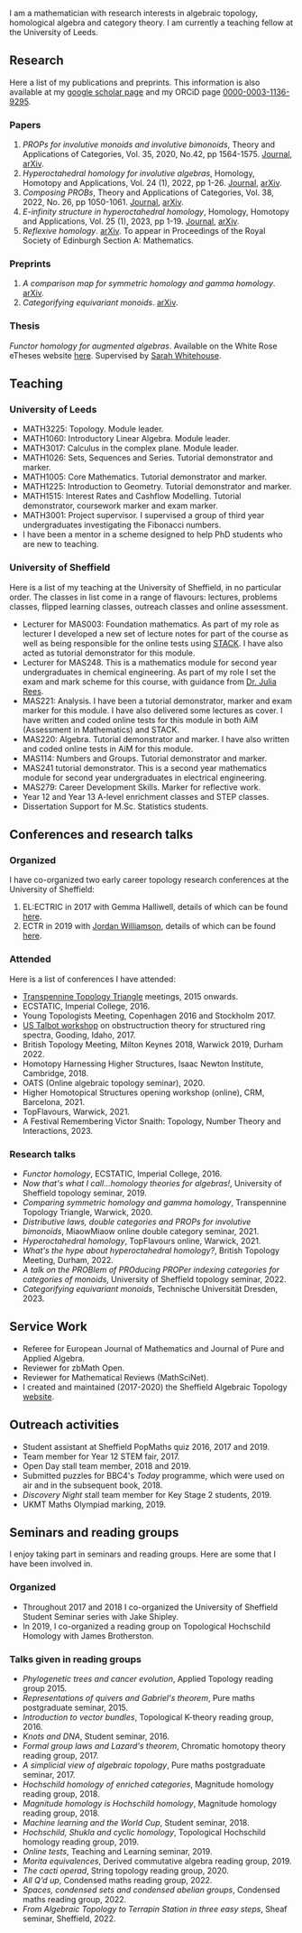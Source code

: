 <meta name="google-site-verification" content="OxdmuHsGKH6vKoZM6Xm-99E3G9at3bhxe1rqQfwmDJw" />

I am a mathematician with research interests in algebraic topology, homological algebra and category theory. I am currently a teaching fellow at the University of Leeds.


## Research

Here a list of my publications and preprints. This information is also available at my [google scholar page](https://scholar.google.com/citations?hl=en&user=Z_eOJIIAAAAJ) and my ORCiD page [0000-0003-1136-9295](https://orcid.org/0000-0003-1136-9295).

### Papers

1. _PROPs for involutive monoids and involutive bimonoids_, Theory and Applications of Categories, Vol. 35, 2020, No.42, pp 1564-1575. [Journal](http://www.tac.mta.ca/tac/volumes/35/42/35-42abs.html), [arXiv](https://arxiv.org/abs/2005.07968).
2. _Hyperoctahedral homology for involutive algebras_, Homology, Homotopy and Applications, Vol. 24 (1), 2022, pp 1-26. [Journal](https://www.intlpress.com/site/pub/pages/journals/items/hha/content/vols/0024/0001/a001/index.php), [arXiv](https://arxiv.org/abs/2011.03427).
3. _Composing PROBs_, Theory and Applications of Categories, Vol. 38, 2022, No. 26, pp 1050-1061. [Journal](http://www.tac.mta.ca/tac/volumes/38/26/38-26abs.html), [arXiv](https://arxiv.org/abs/2105.13166).
4. _E-infinity structure in hyperoctahedral homology_, Homology, Homotopy and Applications, Vol. 25 (1), 2023, pp 1-19. [Journal](https://www.intlpress.com/site/pub/pages/journals/items/hha/content/vols/0025/0001/a001/index.php), [arXiv](https://arxiv.org/abs/2108.05154).
5. _Reflexive homology_. [arXiv](https://arxiv.org/abs/2204.07985). To appear in Proceedings of the Royal Society of Edinburgh Section A: Mathematics.

### Preprints

1. _A comparison map for symmetric homology and gamma homology_. [arXiv](https://arxiv.org/abs/2005.07963).
2. _Categorifying equivariant monoids_. [arXiv](https://arxiv.org/abs/2211.03076).

### Thesis
_Functor homology for augmented algebras_. Available on the White Rose eTheses website [here](http://etheses.whiterose.ac.uk/26243/). Supervised by [Sarah Whitehouse](http://www.sarah-whitehouse.staff.shef.ac.uk/).



## Teaching

### University of Leeds

- MATH3225: Topology. Module leader.
- MATH1060: Introductory Linear Algebra. Module leader.
- MATH3017: Calculus in the complex plane. Module leader.
- MATH1026: Sets, Sequences and Series. Tutorial demonstrator and marker.
- MATH1005: Core Mathematics. Tutorial demonstrator and marker.
- MATH1225: Introduction to Geometry. Tutorial demonstrator and marker.
- MATH1515: Interest Rates and Cashflow Modelling. Tutorial demonstrator, coursework marker and exam marker.
- MATH3001: Project supervisor. I supervised a group of third year undergraduates investigating the Fibonacci numbers.
- I have been a mentor in a scheme designed to help PhD students who are new to teaching.

### University of Sheffield
Here is a list of my teaching at the University of Sheffield, in no particular order. The classes in list come in a range of flavours: lectures, problems classes, flipped learning classes, outreach classes and online assessment.

- Lecturer for MAS003: Foundation mathematics. As part of my role as lecturer I developed a new set of lecture notes for part of the course as well as being responsible for the online tests using [STACK](https://moodle.org/plugins/qtype_stack). I have also acted as tutorial demonstrator for this module.
- Lecturer for MAS248. This is a mathematics module for second year undergraduates in chemical engineering. As part of my role I set the exam and mark scheme for this course, with guidance from [Dr. Julia Rees](http://www.jrees.staff.shef.ac.uk/).
- MAS221: Analysis. I have been a tutorial demonstrator, marker and exam marker for this module. I have also delivered some lectures as cover. I have written and coded online tests for this module in both AiM (Assessment in Mathematics) and STACK.
- MAS220: Algebra. Tutorial demonstrator and marker. I have also written and coded online tests in AiM for this module.
- MAS114: Numbers and Groups. Tutorial demonstrator and marker.
- MAS241 tutorial demonstrator. This is a second year mathematics module for second year undergraduates in electrical engineering.
- MAS279: Career Development Skills. Marker for reflective work.
- Year 12 and Year 13 A-level enrichment classes and STEP classes.
- Dissertation Support for M.Sc. Statistics students.



## Conferences and research talks

### Organized
I have co-organized two early career topology research conferences at the University of Sheffield: 

1. EL:ECTRIC in 2017 with Gemma Halliwell, details of which can be found [here](http://alg-top.group.shef.ac.uk/conf.html).
2. ECTR in 2019 with [Jordan Williamson](https://sites.google.com/view/jordanwilliamson/home), details of which can be found [here](http://alg-top.group.shef.ac.uk/ectr.html).


### Attended
Here is a list of conferences I have attended:

- [Transpennine Topology Triangle](http://sarah-whitehouse.staff.shef.ac.uk/ttt/TTTonWWW.htm) meetings, 2015 onwards.
- ECSTATIC, Imperial College, 2016.
- Young Topologists Meeting, Copenhagen 2016 and Stockholm 2017.
- [US Talbot workshop](https://math.mit.edu/events/talbot/index.php?year=2017) on obstructruction theory for structured ring spectra, Gooding, Idaho, 2017.
- British Topology Meeting, Milton Keynes 2018, Warwick 2019, Durham 2022.
- Homotopy Harnessing Higher Structures, Isaac Newton Institute, Cambridge, 2018.
- OATS (Online algebraic topology seminar), 2020.
- Higher Homotopical Structures opening workshop (online), CRM, Barcelona, 2021.
- TopFlavours, Warwick, 2021.
- A Festival Remembering Victor Snaith: Topology, Number Theory and Interactions, 2023.

### Research talks

- _Functor homology_, ECSTATIC, Imperial College, 2016.
- _Now that's what I call...homology theories for algebras!_, University of Sheffield topology seminar, 2019.
- _Comparing symmetric homology and gamma homology_, Transpennine Topology Triangle, Warwick, 2020.
-  _Distributive laws, double categories and PROPs for involutive bimonoids_, MiaowMiaow online double category seminar, 2021.
-  _Hyperoctahedral homology_, TopFlavours online, Warwick, 2021.
-  _What's the hype about hyperoctahedral homology?_, British Topology Meeting, Durham, 2022.
-  _A talk on the PROBlem of PROducing PROPer indexing categories for categories of monoids_, University of Sheffield topology seminar, 2022.
-  _Categorifying equivariant monoids_, Technische Universität Dresden, 2023.

## Service Work

- Referee for European Journal of Mathematics and Journal of Pure and Applied Algebra.
- Reviewer for zbMath Open.
- Reviewer for Mathematical Reviews (MathSciNet).
- I created and maintained (2017-2020) the Sheffield Algebraic Topology [website](https://alg-top.group.shef.ac.uk/).

## Outreach activities

- Student assistant at Sheffield PopMaths quiz 2016, 2017 and 2019.
- Team member for Year 12 STEM fair, 2017.
- Open Day stall team member, 2018 and 2019.
- Submitted puzzles for BBC4's _Today_ programme, which were used on air and in the subsequent book, 2018.
- _Discovery Night_ stall team member for Key Stage 2 students, 2019.
- UKMT Maths Olympiad marking, 2019. 

## Seminars and reading groups
I enjoy taking part in seminars and reading groups. Here are some that I have been involved in.

### Organized

- Throughout 2017 and 2018 I co-organized the University of Sheffield Student Seminar series with Jake Shipley.
- In 2019, I co-organized a reading group on Topological Hochschild Homology with James Brotherston.

### Talks given in reading groups

- _Phylogenetic trees and cancer evolution_, Applied Topology reading group 2015.
- _Representations of quivers and Gabriel's theorem_, Pure maths postgraduate seminar, 2015.
- _Introduction to vector bundles_, Topological K-theory reading group, 2016.
- _Knots and DNA_, Student seminar, 2016.
- _Formal group laws and Lazard's theorem_, Chromatic homotopy theory reading group, 2017.
- _A simplicial view of algebraic topology_, Pure maths postgraduate seminar, 2017.
- _Hochschild homology of enriched categories_, Magnitude homology reading group, 2018.
- _Magnitude homology is Hochschild homology_, Magnitude homology reading group, 2018.
- _Machine learning and the World Cup_, Student seminar, 2018.
- _Hochschild, Shukla and cyclic homology_, Topological Hochschild homology reading group, 2019.
- _Online tests_, Teaching and Learning seminar, 2019.
- _Morita equivalences_, Derived commutative algebra reading group, 2019.
- _The cacti operad_, String topology reading group, 2020.
- _All Q'd up_, Condensed maths reading group, 2022.
- _Spaces, condensed sets and condensed abelian groups_, Condensed maths reading group, 2022.
- _From Algebraic Topology to Terrapin Station in three easy steps_, Sheaf seminar, Sheffield, 2022.





<!-- ## Welcome to GitHub Pages -->

<!-- You can use the [editor on GitHub](https://github.com/DanGraves1/DanGraves1.github.io/edit/main/index.md) to maintain and preview the content for your website in Markdown files. -->

<!-- Whenever you commit to this repository, GitHub Pages will run [Jekyll](https://jekyllrb.com/) to rebuild the pages in your site, from the content in your Markdown files. -->

<!-- ### Markdown -->

<!-- Markdown is a lightweight and easy-to-use syntax for styling your writing. It includes conventions for -->

<!-- ```markdown -->
<!-- Syntax highlighted code block -->

<!-- # Header 1
## Header 2
### Header 3

- Bulleted
- List

1. Numbered
2. List

**Bold** and _Italic_ and `Code` text

[Link](url) and ![Image](src)
```

For more details see [Basic writing and formatting syntax](https://docs.github.com/en/github/writing-on-github/getting-started-with-writing-and-formatting-on-github/basic-writing-and-formatting-syntax). -->

<!-- ### Jekyll Themes

Your Pages site will use the layout and styles from the Jekyll theme you have selected in your [repository settings](https://github.com/DanGraves1/DanGraves1.github.io/settings/pages). The name of this theme is saved in the Jekyll `_config.yml` configuration file.

### Support or Contact

Having trouble with Pages? Check out our [documentation](https://docs.github.com/categories/github-pages-basics/) or [contact support](https://support.github.com/contact) and we’ll help you sort it out. -->
